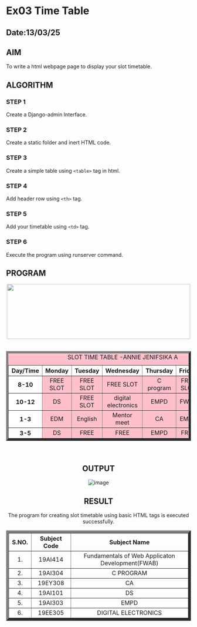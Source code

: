 # Ex03 Time Table
## Date:13/03/25

## AIM
To write a html webpage page to display your slot timetable.

## ALGORITHM
### STEP 1
Create a Django-admin Interface.

### STEP 2
Create a static folder and inert HTML code.

### STEP 3
Create a simple table using ```<table>``` tag in html.

### STEP 4
Add header row using ```<th>``` tag.

### STEP 5
Add your timetable using ```<td>``` tag.

### STEP 6
Execute the program using runserver command.

## PROGRAM
<html>
   <title> TIME TABLE </title>
   <body>
   <center>
   <img src="https://encrypted-tbn0.gstatic.com/images?q=tbn:ANd9GcTfVHM7lQHBY3fMmzXE1m0bYnMg3dsccFDu2g&s"height="150px"width="500px">

<br>
<table border="6" bgcolor="pink" cellspacing="10" cellpadding="10">
<caption> SLOT TIME TABLE -ANNIE JENIFSIKA A </caption>
<br>

<tr bgcolor="white">
     <th> Day/Time </th>
     <th> Monday </th>
     <th> Tuesday </th>
     <th> Wednesday </th>
     <th> Thursday </th>
     <th> Friday </th> 
     <th> Saturday</th>
</tr>

<tr align="center">
   <th bgcolor="white"> 8-10 </th>
   <td> FREE SLOT</td>
   <td> FREE SLOT</td>
   <td> FREE SLOT</td>
   <td> C program </td>
   <td> FREE SLOT</td>
   <td> digital electronics</td>
</tr>

<tr align="center">
    <th bgcolor="white"> 10-12 </th>
    <td> DS</td>
    <td> FREE SLOT</td>
    <td> digital electronics</td>
    <td> EMPD</td>
    <td> FWAB</td>
    <td>EDM</td>
</tr>


 <tr align="center">
    <th bgcolor="white"> 1-3 </th>
    <td> EDM</td>
    <td> English</td>
    <td> Mentor meet</td>
    <td> CA</td>
    <td> EMPD</td>
    <td> C program</td>
</tr>
<tr align="center">
    <th bgcolor="white"> 3-5 </th>
    <td> DS</td>
    <td> FREE</td>
    <td> FREE</td>
    <td> EMPD</td>
    <td> FREE</td>
    <td> FREE</td>
</tr>


</tr>

</table>
<br>
<table border="7" cellspacing="10" cellpadding="10">
<tr align="center">
<th> S.NO. </th>
<th> Subject Code</th>
<th> Subject Name </th>
</tr>

<tr align="center">
<td> 1. </td>
<td> 19AI414 </td>
<td> Fundamentals of Web Applicaton Development(FWAB) </td>
</tr>

<tr align="center">
<td> 2. </td>
<td> 19AI304</td>
<td> C PROGRAM </td>
</tr>

<tr align="center">
<td> 3. </td>
<td> 19EY308</td>
<td> CA</td>
</tr>

<tr align="center">
<td> 4. </td>
<td> 19AI101</td>
<td> DS</td>
</tr>

<tr align="center">
<td> 5. </td>
<td> 19AI303</td>
<td> EMPD</td>
</tr>

<tr align="center">
<td> 6. </td>
<td> 19EE305</td>
<td>DIGITAL ELECTRONICS</td>
</tr>

## OUTPUT
![image](https://github.com/user-attachments/assets/da613fc8-88a6-4399-bf28-7d32b8aa23a9)


## RESULT
The program for creating slot timetable using basic HTML tags is executed successfully.

